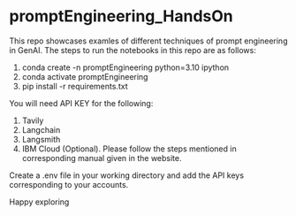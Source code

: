 # promptEngineering_HandsOn

This repo showcases examles of different techniques of prompt engineering in GenAI. The steps to run the notebooks in this repo are as follows:

1. conda create -n promptEngineering python=3.10 ipython
2. conda activate promptEngineering
3. pip install -r requirements.txt

You will need API KEY for the following:
1. Tavily
2. Langchain
3. Langsmith
4. IBM Cloud (Optional).
Please follow the steps mentioned in corresponding manual given in the website.

Create a .env file in your working directory and add the API keys corresponding to your accounts.

Happy exploring
